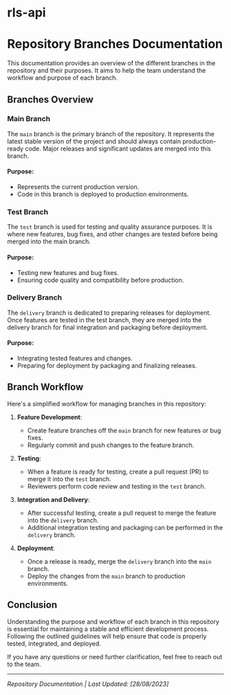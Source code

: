 # rls-api

# Repository Branches Documentation

This documentation provides an overview of the different branches in the repository and their purposes. It aims to help the team understand the workflow and purpose of each branch.

## Branches Overview

### Main Branch

The `main` branch is the primary branch of the repository. It represents the latest stable version of the project and should always contain production-ready code. Major releases and significant updates are merged into this branch.

#### Purpose:
- Represents the current production version.
- Code in this branch is deployed to production environments.

### Test Branch

The `test` branch is used for testing and quality assurance purposes. It is where new features, bug fixes, and other changes are tested before being merged into the main branch.

#### Purpose:
- Testing new features and bug fixes.
- Ensuring code quality and compatibility before production.

### Delivery Branch

The `delivery` branch is dedicated to preparing releases for deployment. Once features are tested in the test branch, they are merged into the delivery branch for final integration and packaging before deployment.

#### Purpose:
- Integrating tested features and changes.
- Preparing for deployment by packaging and finalizing releases.

## Branch Workflow

Here's a simplified workflow for managing branches in this repository:

1. **Feature Development**:
   - Create feature branches off the `main` branch for new features or bug fixes.
   - Regularly commit and push changes to the feature branch.

2. **Testing**:
   - When a feature is ready for testing, create a pull request (PR) to merge it into the `test` branch.
   - Reviewers perform code review and testing in the `test` branch.

3. **Integration and Delivery**:
   - After successful testing, create a pull request to merge the feature into the `delivery` branch.
   - Additional integration testing and packaging can be performed in the `delivery` branch.

4. **Deployment**:
   - Once a release is ready, merge the `delivery` branch into the `main` branch.
   - Deploy the changes from the `main` branch to production environments.

## Conclusion

Understanding the purpose and workflow of each branch in this repository is essential for maintaining a stable and efficient development process. Following the outlined guidelines will help ensure that code is properly tested, integrated, and deployed.

If you have any questions or need further clarification, feel free to reach out to the team.

---

_Repository Documentation | Last Updated: [28/08/2023]_
